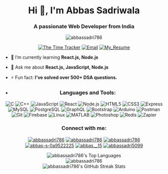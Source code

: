 <h1 align="center">Hi 👋, I'm Abbas Sadriwala</h1>
<h3 align="center">A passionate Web Developer from India</h3>

<p align="center">
<img src="https://komarev.com/ghpvc/?username=abbassadri786&label=Profile%20views&color=0e75b6&style=flat-square" alt="abbassadri786" />
</p>

<p align="center">
  <a href="https://github.com/abbassadri786/The-Time-Tracker"><img src="https://img.shields.io/badge/Currently_Working-The_Time_Tracker-brightgreen?style=for-the-badge&logo=github" alt="The Time Tracker"></a>
  <a href="mailto:abbassadri786@gmail.com"><img src="https://img.shields.io/badge/Contact-Me-blue?style=for-the-badge&logo=gmail" alt="Email"></a>
  <a href="https://drive.google.com/file/d/1ILVemMzgZ7bjb_uWJif1KOku7rJz7mLt/view?usp=sharing"><img src="https://img.shields.io/badge/Resume-Download-ff69b4?style=for-the-badge&logo=google-drive" alt="My_Resume"></a>
</p>

- 🌱 I’m currently learning **React.js, Node.js**

- 💬 Ask me about **React.js, JavaScript, Node.js**

- ⚡ Fun fact: **I've solved over 500+ DSA questions.**

- <h3 align="center">Languages and Tools:</h3>
<p align="center">
  <!-- Icons with badges style for consistency -->
  <img src="https://img.shields.io/badge/C-00599C?style=flat-square&logo=c&logoColor=white" alt="C"/>
  <img src="https://img.shields.io/badge/C++-00599C?style=flat-square&logo=cplusplus&logoColor=white" alt="C++"/>
  <img src="https://img.shields.io/badge/JavaScript-F7DF1E?style=flat-square&logo=javascript&logoColor=black" alt="JavaScript"/>
  <img src="https://img.shields.io/badge/React-61DAFB?style=flat-square&logo=react&logoColor=black" alt="React"/>
  <img src="https://img.shields.io/badge/Node.js-339933?style=flat-square&logo=node.js&logoColor=white" alt="Node.js"/>
  <img src="https://img.shields.io/badge/HTML5-E34F26?style=flat-square&logo=html5&logoColor=white" alt="HTML5"/>
  <img src="https://img.shields.io/badge/CSS3-1572B6?style=flat-square&logo=css3&logoColor=white" alt="CSS3"/>
  <img src="https://img.shields.io/badge/Express-000000?style=flat-square&logo=express&logoColor=white" alt="Express"/>
  <img src="https://img.shields.io/badge/MySQL-4479A1?style=flat-square&logo=mysql&logoColor=white" alt="MySQL"/>
  <img src="https://img.shields.io/badge/PostgreSQL-336791?style=flat-square&logo=postgresql&logoColor=white" alt="PostgreSQL"/>
  <img src="https://img.shields.io/badge/GraphQL-E434AA?style=flat-square&logo=graphql&logoColor=white" alt="GraphQL"/>
  <img src="https://img.shields.io/badge/Bootstrap-7952B3?style=flat-square&logo=bootstrap&logoColor=white" alt="Bootstrap"/>
  <img src="https://img.shields.io/badge/Arduino-00979D?style=flat-square&logo=arduino&logoColor=white" alt="Arduino"/>
  <img src="https://img.shields.io/badge/Postman-FF6C37?style=flat-square&logo=postman&logoColor=white" alt="Postman"/>
  <img src="https://img.shields.io/badge/Git-F05032?style=flat-square&logo=git&logoColor=white" alt="Git"/>
  <img src="https://img.shields.io/badge/Firebase-FFCA28?style=flat-square&logo=firebase&logoColor=black" alt="Firebase"/>
  <img src="https://img.shields.io/badge/Linux-FCC624?style=flat-square&logo=linux&logoColor=black" alt="Linux"/>
  <img src="https://img.shields.io/badge/MATLAB-0076A8?style=flat-square&logo=matlab&logoColor=white" alt="MATLAB"/>
  <img src="https://img.shields.io/badge/Photoshop-31A8FF?style=flat-square&logo=adobe-photoshop&logoColor=white" alt="Photoshop"/>
  <img src="https://img.shields.io/badge/Redis-DC382D?style=flat-square&logo=redis&logoColor=white" alt="Redis"/>
  <img src="https://img.shields.io/badge/Zapier-FF4A00?style=flat-square&logo=zapier&logoColor=white" alt="Zapier"/>
</p>

<h3 align="center">Connect with me:</h3>
<p align="center">
  <a href="https://www.leetcode.com/abbassadri786" target="blank"><img align="center" src="https://img.shields.io/badge/LeetCode-abbassadri786-orange?style=flat-square&logo=leet-code" alt="abbassadri786" /></a>
  <a href="https://auth.geeksforgeeks.org/user/abbassadri786" target="blank"><img align="center" src="https://img.shields.io/badge/GeeksForGeeks-abbassadri786-0f9d58?style=flat-square&logo=geeksforgeeks" alt="abbassadri786" /></a>
  <a href="https://www.hackerrank.com/abbassadri786" target="blank"><img align="center" src="https://img.shields.io/badge/HackerRank-abbassadri786-green?style=flat-square&logo=hackerrank" alt="abbassadri786" /></a>
  <a href="https://linkedin.com/in/abbas-s-0a9522225" target="blank"><img align="center" src="https://img.shields.io/badge/LinkedIn-abbas--s--0a9522225-blue?style=flat-square&logo=linkedin" alt="abbas-s-0a9522225" /></a>
  <a href="https://instagram.com/abbas._.15" target="blank"><img align="center" src="https://img.shields.io/badge/Instagram-abbas.__.15-c13584?style=flat-square&logo=instagram" alt="abbas._.15" /></a>
  <a href="https://www.youtube.com/c/abbassadri5099" target="blank"><img align="center" src="https://img.shields.io/badge/YouTube-abbassadri5099-red?style=flat-square&logo=youtube" alt="abbassadri5099" /></a>
</p>


<!-- GitHub Stats Visualization -->
<div align="center">
  <!-- Top Languages Card with custom theme -->
  <img src="https://github-readme-stats.vercel.app/api/top-langs/?username=abbassadri786&layout=compact&theme=radical&hide_border=true&bg_color=0D1117&title_color=F9826C&icon_color=FAD000" alt="abbassadri786's Top Languages" />
</div>
<div align="center">
  <!-- GitHub Stats Card with corrected parameters -->
  <img src="https://github-readme-stats.vercel.app/api?username=abbassadri786&show_icons=true&locale=en" alt="abbassadri786" />
</div>
<div align="center">
  <!-- GitHub Streak Stats with custom theme -->
  <img src="https://github-readme-streak-stats.herokuapp.com/?user=abbassadri786&theme=dark&background=0D1117&stroke=FAD000&ring=F9826C&fire=FAD000&currStreakNum=FAD000&sideNums=FAD000&currStreakLabel=F9826C&sideLabels=F9826C&dates=FFFFFF" alt="abbassadri786's GitHub Streak Stats" />
</div>
